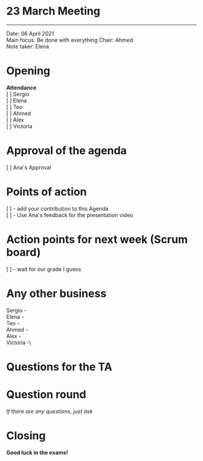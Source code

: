 # 23 March Meeting

---

Date: 06 April 2021\
Main focus: Be done with everything 
Chair: Ahmed          
Note taker: Elena     

# Opening
**Attendance**\
[ ] Sergio\
[ ] Elena\
[ ] Teo\
[ ] Ahmed\
[ ] Alex\
[ ] Victoria 

# Approval of the agenda
[ ] Ana's Approval

# Points of action

[ ] - add your contribution to this Agenda  
[ ] - Use Ana's feedback for the presentation video


# Action points for next week (Scrum board)

[ ] - wait for our grade I guess

# Any other business

Sergio -\
Elena -\
Teo -\
Ahmed -\
Alex -\
Victoria -\

# Questions for the TA

# Question round
*If there are any questions, just ask* 

# Closing
**Good luck in the exams!** 

